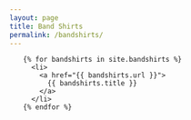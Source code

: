 ```yaml
---
layout: page
title: Band Shirts
permalink: /bandshirts/
---
```


<!--
	{% for category in bas.tags %}<span><a href="{{ site.baseurl }}categories/#{{ category }}" class="reserved">{{ category }}</a>{% if forloop.last != true %}&nbsp;{% endif %}</span>{% endfor %}
-->

<ul class="posts">

	{% for bandshirts in site.bandshirts %}
	  <li>
	    <a href="{{ bandshirts.url }}">
	      {{ bandshirts.title }}
	    </a>
	  </li>
	{% endfor %}
</ul>
